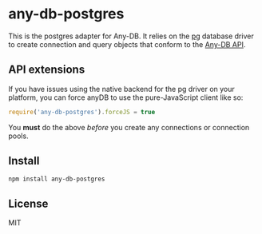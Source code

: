 # any-db-postgres

This is the postgres adapter for Any-DB. It relies on the [pg][pg]
database driver to create connection and query objects that conform to the
[Any-DB API](any-db/API.md).

## API extensions

If you have issues using the native backend for the pg driver on your platform,
you can force anyDB to use the pure-JavaScript client like so:

```javascript
require('any-db-postgres').forceJS = true
```

You **must** do the above *before* you create any connections or connection
pools.

## Install

    npm install any-db-postgres

## License

MIT

[pg]: http://github.com/brianc/node-postgres
